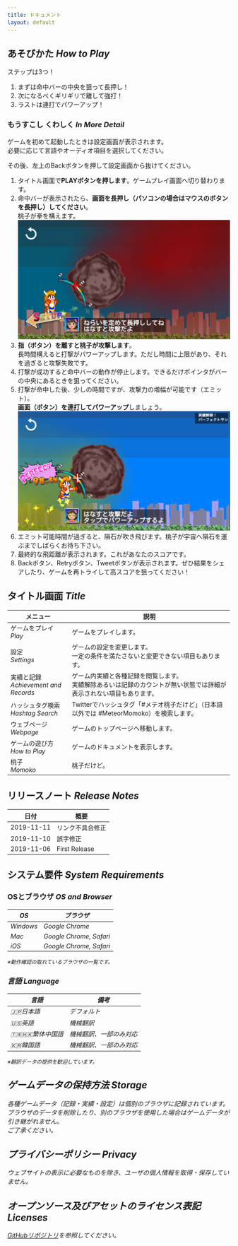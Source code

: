 ```yaml
---
title: ドキュメント
layout: default
---
```


## あそびかた <i>How to Play</i>
ステップは3つ！
1. まずは命中バーの中央を狙って長押し！
1. 次になるべくギリギリで離して強打！
1. ラストは連打でパワーアップ！

### もうすこし くわしく <i>In More Detail</i>
ゲームを初めて起動したときは設定画面が表示されます。<br>
必要に応じて言語やオーディオ項目を選択してください。

その後、左上のBackボタンを押して設定画面から抜けてください。

1. タイトル画面で**PLAYボタンを押します**。ゲームプレイ画面へ切り替わります。
1. 命中バーが表示されたら、**画面を長押し（パソコンの場合はマウスのボタンを長押し）してください**。<br>桃子が拳を構えます。<br>![操作方法](Res/Press/playimage-play01.png)
1. **指（ボタン）を離すと桃子が攻撃します**。<br>長時間構えると打撃がパワーアップします。ただし時間に上限があり、それを過ぎると攻撃失敗です。
1. 打撃が成功すると命中バーの動作が停止します。できるだけポインタがバーの中央にあるときを狙ってください。
1. 打撃が命中した後、少しの時間ですが、攻撃力の増幅が可能です（エミット）。<br>**画面（ボタン）を連打してパワーアップ**しましょう。<br>![操作方法](Res/Press/playimage-play03.png)
1. エミット可能時間が過ぎると、隕石が吹き飛びます。桃子が宇宙へ隕石を運ぶまでしばらくお待ち下さい。
1. 最終的な飛距離が表示されます。これがあなたのスコアです。
1. Backボタン、Retryボタン、Tweetボタンが表示されます。ぜひ結果をシェアしたり、ゲームを再トライして高スコアを狙ってください！


## タイトル画面 <i>Title</i>

|メニュー|説明
|---|---
|ゲームをプレイ<br><i>Play</i>|ゲームをプレイします。
|設定<br><i>Settings</i>|ゲームの設定を変更します。<br>一定の条件を満たさないと変更できない項目もあります。
|実績と記録<br><i>Achievement and Records</i>|ゲーム内実績と各種記録を閲覧します。<br>実績解除あるいは記録のカウントが無い状態では詳細が表示されない項目もあります。
|ハッシュタグ検索<br><i>Hashtag Search</i>|Twitterでハッシュタグ「#メテオ桃子だけど」（日本語以外では #MeteorMomoko）を検索します。
|ウェブページ<br><i>Webpage</i>|ゲームのトップページへ移動します。
|ゲームの遊び方<br><i>How to Play</i>|ゲームのドキュメントを表示します。
|桃子<br><i>Momoko</i>|桃子だけど。


## リリースノート <i>Release Notes</i>

|日付|概要
|---|---
|2019-11-11|リンク不具合修正
|2019-11-10|誤字修正
|2019-11-06|First Release


## システム要件 <i>System Requirements</i>
### OSとブラウザ <i>OS and Browser

|OS|ブラウザ
|---|---
|Windows|Google Chrome
|Mac|Google Chrome, Safari
|iOS|Google Chrome, Safari

<small>※動作確認の取れているブラウザの一覧です。</small>


### 言語 Language

|言語|備考
|--|--
|🇯🇵日本語|デフォルト
|🇺🇸英語|機械翻訳
|🇹🇼🇭🇰繁体中国語|機械翻訳、一部のみ対応
|🇰🇷韓国語|機械翻訳、一部のみ対応

<small>※翻訳データの提供を歓迎しています。</small>


## ゲームデータの保持方法 <i>Storage</i>
各種ゲームデータ（記録・実績・設定）は個別のブラウザに記録されています。<br>
ブラウザのデータを削除したり、別のブラウザを使用した場合はゲームデータが引き継がれません。<br>
ご了承ください。


## プライバシーポリシー <i>Privacy</i>
ウェブサイトの表示に必要なものを除き、ユーザの個人情報を取得・保存していません。


## オープンソース及びアセットのライセンス表記 <i>Licenses</i>
[GitHubリポジトリ](https://github.com/R-F-D/MeteorStriker)を参照してください。

